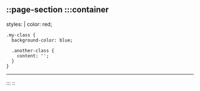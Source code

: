 ::page-section
  :::container
  ---
  styles: |
    color: red;

    .my-class {
      background-color: blue;

      .another-class {
        content: '';
      }
    }
  ---
  :::
::
